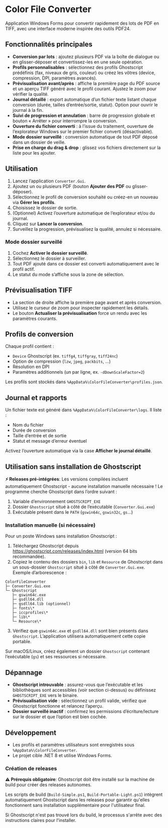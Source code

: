 # Color File Converter

Application Windows Forms pour convertir rapidement des lots de PDF en TIFF, avec une interface moderne inspirée des outils PDF24.

## Fonctionnalités principales

- **Conversion par lots** : ajoutez plusieurs PDF via la boîte de dialogue ou en glisser-déposer et convertissez-les en une seule opération.
- **Profils personnalisables** : sélectionnez des profils Ghostscript prédéfinis (fax, niveaux de gris, couleur) ou créez les vôtres (device, compression, DPI, paramètres avancés).
- **Prévisualisation avant/après** : affiche la première page du PDF source et un aperçu TIFF généré avec le profil courant. Ajustez le zoom pour vérifier la qualité.
- **Journal détaillé** : export automatique d’un fichier texte listant chaque conversion (durée, tailles d’entrée/sortie, statut). Option pour ouvrir le journal à la fin.
- **Suivi de progression et annulation** : barre de progression globale et bouton « Arrêter » pour interrompre la conversion.
- **Ouverture du fichier converti** : à l’issue du traitement, ouverture de l’explorateur Windows sur le premier fichier converti (désactivable).
- **Mode dossier surveillé** : conversion automatique de tout PDF déposé dans un dossier de veille.
- **Prise en charge du drag & drop** : glissez vos fichiers directement sur la liste pour les ajouter.

## Utilisation

1. Lancez l’application `Converter.Gui`.
2. Ajoutez un ou plusieurs PDF (bouton **Ajouter des PDF** ou glisser-déposer).
3. Sélectionnez le profil de conversion souhaité ou créez-en un nouveau via **Gérer les profils**.
4. Choisissez le dossier de sortie.
5. (Optionnel) Activez l’ouverture automatique de l’explorateur et/ou du journal.
6. Cliquez sur **Lancer la conversion**.
7. Surveillez la progression, prévisualisez la qualité, annulez si nécessaire.

### Mode dossier surveillé

1. Cochez **Activer le dossier surveillé**.
2. Sélectionnez le dossier à surveiller.
3. Tout PDF ajouté dans ce dossier est converti automatiquement avec le profil actif.
4. Le statut du mode s’affiche sous la zone de sélection.

## Prévisualisation TIFF

- La section de droite affiche la première page avant et après conversion.
- Utilisez le curseur de zoom pour inspecter rapidement les détails.
- Le bouton **Actualiser la prévisualisation** force un rendu avec les paramètres courants.

## Profils de conversion

Chaque profil contient :

- `Device` Ghostscript (ex. `tiffg4`, `tiffgray`, `tiff24nc`)
- Option de compression (`lzw`, `jpeg`, `packbits`, …)
- Résolution en DPI
- Paramètres additionnels (un par ligne, ex. `-dDownScaleFactor=2`)

Les profils sont stockés dans `%AppData%\ColorFileConverter\profiles.json`.

## Journal et rapports

Un fichier texte est généré dans `%AppData%\ColorFileConverter\logs`. Il liste :

- Nom du fichier
- Durée de conversion
- Taille d’entrée et de sortie
- Statut et message d’erreur éventuel

Activez l’ouverture automatique via la case **Afficher le journal détaillé**.

## Utilisation sans installation de Ghostscript

**⚡ Releases pré-intégrées**: Les versions compilées incluent automatiquement Ghostscript - aucune installation manuelle nécessaire !
Le programme cherche Ghostscript dans l’ordre suivant :

1. Variable d’environnement `GHOSTSCRIPT_EXE`
2. Dossier `Ghostscript` situé à côté de l’exécutable (`Converter.Gui.exe`)
3. Exécutable présent dans le `PATH` (`gswin64c`, `gswin32c`, `gs`…)

### Installation manuelle (si nécessaire)

Pour un poste Windows sans installation Ghostscript :

1. Téléchargez Ghostscript depuis <https://ghostscript.com/releases/index.html> (version 64 bits recommandée).
2. Copiez le contenu des dossiers `bin`, `lib` et `Resource` de Ghostscript dans un sous-dossier `Ghostscript` situé à côté de `Converter.Gui.exe`. Exemple d’arborescence :

```
ColorFileConverter
├─ Converter.Gui.exe
└─ Ghostscript
   ├─ gswin64c.exe
   ├─ gsdll64.dll
   ├─ gsdll64.lib (optionnel)
   ├─ fonts\*
   ├─ iccprofiles\*
   ├─ lib\*
   └─ Resource\*
```

3. Vérifiez que `gswin64c.exe` et `gsdll64.dll` sont bien présents dans `Ghostscript`. L’application utilisera automatiquement cette copie portable.

Sur macOS/Linux, créez également un dossier `Ghostscript` contenant l’exécutable (`gs`) et ses ressources si nécessaire.

## Dépannage

- **Ghostscript introuvable** : assurez-vous que l’exécutable et les bibliothèques sont accessibles (voir section ci-dessus) ou définissez `GHOSTSCRIPT_EXE` vers le binaire.
- **Prévisualisation vide** : sélectionnez un profil valide, vérifiez que Ghostscript fonctionne et relancez l’aperçu.
- **Dossier surveillé inactif** : confirmez les permissions d’écriture/lecture sur le dossier et que l’option est bien cochée.

## Développement

- Les profils et paramètres utilisateurs sont enregistrés sous `%AppData%\ColorFileConverter`.
- Le projet cible .NET 8 et utilise Windows Forms.

### Création de releases

**⚠️ Prérequis obligatoire**: Ghostscript doit être installé sur la machine de build pour créer des releases autonomes.

Les scripts de build (`Build-Simple.ps1`, `Build-Portable-Light.ps1`) intègrent automatiquement Ghostscript dans les releases pour garantir qu'elles fonctionnent sans installation supplémentaire pour l'utilisateur final.

Si Ghostscript n'est pas trouvé lors du build, le processus s'arrête avec des instructions claires pour l'installer.
